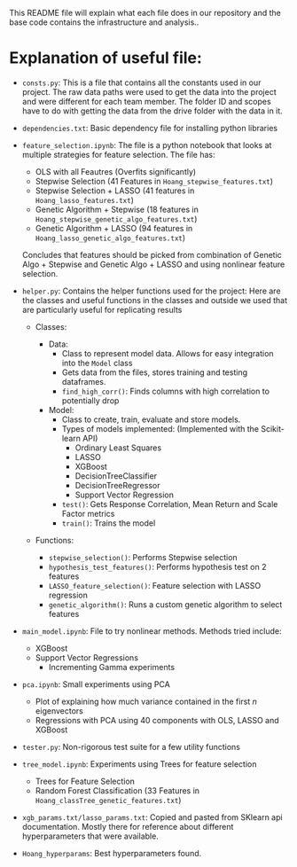 This README file will explain what each file does in our repository and the base code contains the infrastructure and analysis..

# Explanation of useful file: 

  - `consts.py`: This is a file that contains all the constants used in our project. The raw data paths were used to get the data into the project and were different for each team member. The folder ID and scopes have to do with getting the data from the drive folder with the data in it. 
  
  - `dependencies.txt`: Basic dependency file for installing python libraries
  - `feature_selection.ipynb`: The file is a python notebook that looks at multiple strategies for feature selection. The file has:
  	- OLS with all Feautres (Overfits significantly)
  	- Stepwise Selection (41 Features in `Hoang_stepwise_features.txt`)
  	- Stepwise Selection + LASSO (41 features in `Hoang_lasso_features.txt`)
  	- Genetic Algorithm + Stepwise (18 features in `Hoang_stepwise_genetic_algo_features.txt`)
  	- Genetic Algorithm + LASSO (94 features in `Hoang_lasso_genetic_algo_features.txt`)
  	
  	Concludes that features should be picked from combination of Genetic Algo + Stepwise and Genetic Algo + LASSO and using nonlinear feature selection. 
  - `helper.py`: Contains the helper functions used for the project: 
   Here are the classes and useful functions in the classes and outside we used that are particularly useful for replicating results
  	- Classes:
  		- Data: 
  			- Class to represent model data. Allows for easy integration into the `Model` class
  			- Gets data from the files, stores training and testing dataframes. 
  			- `find_high_corr()`: Finds columns with high correlation to potentially drop
  		- Model:
  			- Class to create, train, evaluate and store models. 
  			- Types of models implemented: (Implemented with the Scikit-learn API)
  				- Ordinary Least Squares
  				- LASSO
  				- XGBoost
  				- DecisionTreeClassifier
  				- DecisionTreeRegressor
  				- Support Vector Regression 
  			- `test()`: Gets Response Correlation, Mean Return and Scale Factor metrics
  			- `train()`: Trains the model
  			
  	- Functions: 
  		- `stepwise_selection()`: Performs Stepwise selection
  		- `hypothesis_test_features()`: Performs hypothesis test on 2 features
  		- `LASSO_feature_selection()`: Feature selection with LASSO regression
  		- `genetic_algorithm()`: Runs a custom genetic algorithm to select features
  		
  - `main_model.ipynb`: File to try nonlinear methods. Methods tried include:
  	- XGBoost
  	- Support Vector Regressions
  		- Incrementing Gamma experiments
  - `pca.ipynb`: Small experiments using PCA
  	- Plot of explaining how much variance contained in the first $n$ eigenvectors
  	- Regressions with PCA using 40 components with OLS, LASSO and XGBoost
  - `tester.py`: Non-rigorous test suite for a few utility functions
  - `tree_model.ipynb`: Experiments using Trees for feature selection 
  	- Trees for Feature Selection 
  	- Random Forest Classification (33 Features in `Hoang_classTree_genetic_features.txt`)
  - `xgb_params.txt/lasso_params.txt`: Copied and pasted from SKlearn api documentation. Mostly there for reference about different hyperparameters that were available. 
  - `Hoang_hyperparams`: Best hyperparameters found. 

